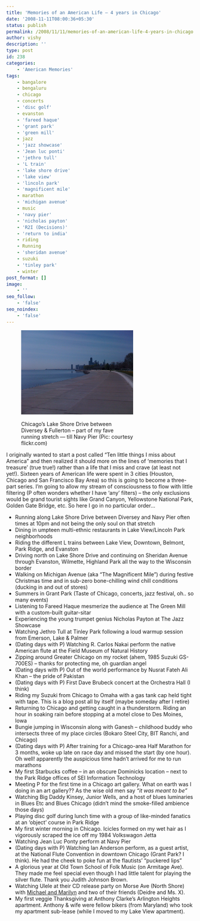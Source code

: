```yaml
---
title: 'Memories of an American Life – 4 years in Chicago'
date: '2008-11-11T08:00:36+05:30'
status: publish
permalink: /2008/11/11/memories-of-an-american-life-4-years-in-chicago
author: vishy
description: ''
type: post
id: 238
categories: 
    - 'American Memories'
tags:
    - bangalore
    - bengaluru
    - chicago
    - concerts
    - 'disc golf'
    - evanston
    - 'fareed haque'
    - 'grant park'
    - 'green mill'
    - jazz
    - 'jazz showcase'
    - 'Jean luc ponti'
    - 'jethro tull'
    - 'L train'
    - 'lake shore drive'
    - 'lake view'
    - 'lincoln park'
    - 'magnificent mile'
    - marathon
    - 'michigan avenue'
    - music
    - 'navy pier'
    - 'nicholas payton'
    - 'R2I (Decisions)'
    - 'return to india'
    - riding
    - Running
    - 'sheridan avenue'
    - suzuki
    - 'tinley park'
    - winter
post_format: []
image:
    - ''
seo_follow:
    - 'false'
seo_noindex:
    - 'false'
---
```

<figure aria-describedby="caption-attachment-1729" class="wp-caption alignleft" id="attachment_1729" style="width: 300px">

[![](../../../../uploads/2008/11/lake_shore_drive_bw_diversey_fullerton.jpg "lake_shore_drive_bw_diversey_fullerton")](http://www.ulaar.com/wp-content/uploads/2008/11/lake_shore_drive_bw_diversey_fullerton.jpg)<figcaption class="wp-caption-text" id="caption-attachment-1729">Chicago’s Lake Shore Drive between Diversey &amp; Fullerton – part of my fave running stretch — till Navy Pier (Pic: courtesy flickr.com)</figcaption></figure>

I originally wanted to start a post called “Ten little things I miss about America” and then realized it should more on the lines of ‘memories that I treasure’ (true true!) rather than a life that I miss and crave (at least not yet!). Sixteen years of American life were spent in 3 cities (Houston, Chicago and San Francisco Bay Area) so this is going to become a three-part series. I’m going to allow my stream of consciousness to flow with little filtering (P often wonders whether I have ‘any’ filters) – the only exclusions would be grand tourist sights like Grand Canyon, Yellowstone National Park, Golden Gate Bridge, etc. So here I go in no particular order…

- Running along Lake Shore Drive between Diversey and Navy Pier often times at 10pm and not being the only soul on that stretch
- Dining in umpteen multi-ethnic restaurants in Lake View/Lincoln Park neighborhoods
- Riding the different L trains between Lake View, Downtown, Belmont, Park Ridge, and Evanston
- Driving north on Lake Shore Drive and continuing on Sheridan Avenue through Evanston, Wilmette, Highland Park all the way to the Wisconsin border
- Walking on Michigan Avenue (aka “The Magnificent Mile”) during festive Christmas time and in sub-zero bone-chilling wind chill conditions (ducking in and out of stores)
- Summers in Grant Park (Taste of Chicago, concerts, jazz festival, oh.. so many events)
- Listening to Fareed Haque mesmerize the audience at The Green Mill with a custom-built guitar-sitar
- Experiencing the young trumpet genius Nicholas Payton at The Jazz Showcase
- Watching Jethro Tull at Tinley Park following a loud warmup session from Emerson, Lake &amp; Palmer
- (Dating days with P) Watching R. Carlos Nakai perform the native American flute at the Field Museum of Natural History
- Zipping around Greater Chicago on my rocket (ahem, 1985 Suzuki GS-700ES) – thanks for protecting me, oh guardian angel
- (Dating days with P) Out of the world performance by Nusrat Fateh Ali Khan – the pride of Pakistan
- (Dating days with P) First Dave Brubeck concert at the Orchestra Hall (I think)
- Riding my Suzuki from Chicago to Omaha with a gas tank cap held tight with tape. This is a blog post all by itself (maybe someday after I retire)
- Returning to Chicago and getting caught in a thunderstorm. Riding an hour in soaking rain before stopping at a motel close to Des Moines, Iowa
- Bungie jumping in Wisconsin along with Ganesh – childhood buddy who intersects three of my place circles (Bokaro Steel City, BIT Ranchi, and Chicago)
- (Dating days with P) After training for a Chicago-area Half Marathon for 3 months, woke up late on race day and missed the start (by one hour). Oh well! apparently the auspicious time hadn’t arrived for me to run marathons
- My first Starbucks coffee – in an obscure Dominicks location – next to the Park Ridge offices of SEI Information Technology
- Meeting P for the first time in a Chicago art gallery. What on earth was I doing in an art gallery?? As the wise old men say *“it was meant to be”*
- Watching Big Daddy Kinsey, Junior Wells, and a host of blues luminaries in Blues Etc and Blues Chicago (didn’t mind the smoke-filled ambience those days)
- Playing disc golf during lunch time with a group of like-minded fanatics at an ‘object’ course in Park Ridge
- My first winter morning in Chicago. Icicles formed on my wet hair as I vigorously scraped the ice off my 1984 Volkswagon Jetta
- Watching Jean Luc Ponty perform at Navy Pier
- (Dating days with P) Watching Ian Anderson perform, as a guest artist, at the National Flute Convention in downtown Chicago (Grant Park? I think). He had the cheek to poke fun at the flautists’ “puckered lips”
- A glorious year at Old Town School of Folk Music (on Armitage Ave). They made me feel special even though I had little talent for playing the silver flute. Thank you Judith Johnson Brown.
- Watching Ulele at their CD release party on Morse Ave (North Shore) with [Michael and Marilyn](http://mlswebworks.com/) and two of their friends (Deidre and Ms. X).
- My first veggie Thanksgiving at Anthony Clarke’s Arlington Heights apartment. Anthony &amp; wife were fellow bikers (from Maryland) who took my apartment sub-lease (while I moved to my Lake View apartment).